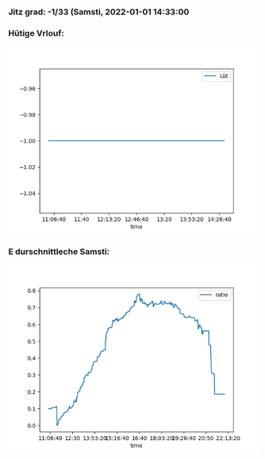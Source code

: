 ### Jitz grad: -1/33 (Samsti, 2022-01-01 14:33:00

### Hütige Vrlouf:
![Graph](Today.png)

### E durschnittleche Samsti:
![Graph](Samsti.png)